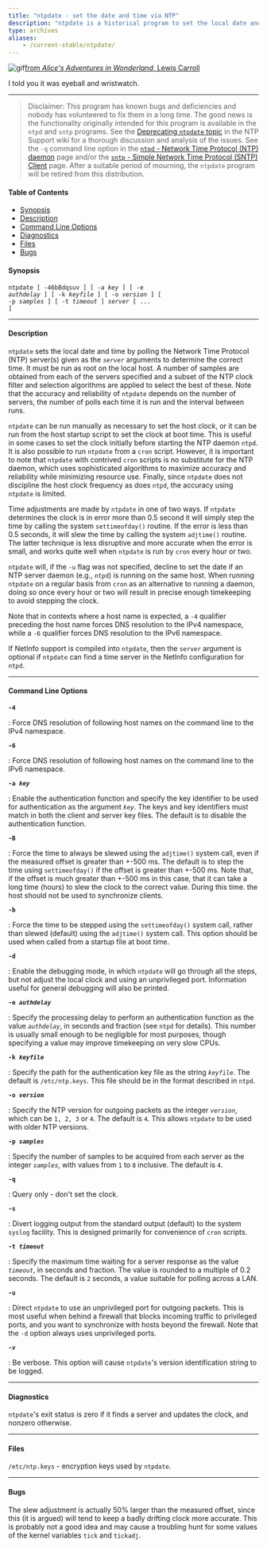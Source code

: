 ```yaml
---
title: "ntpdate - set the date and time via NTP"
description: "ntpdate is a historical program to set the local date and time by polling NTP servers. It has been replaced by the ntpd -q option."
type: archives
aliases:
    - /current-stable/ntpdate/
---
```


![gif](/documentation/pic/rabbit.gif)[from _Alice's Adventures in Wonderland_, Lewis Carroll](/reflib/pictures/)

I told you it was eyeball and wristwatch.

* * *

> Disclaimer: This program has known bugs and deficiencies and nobody has volunteered to fix them in a long time. The good news is the functionality originally intended for this program is available in the <code>ntpd</code> and <code>sntp</code> programs. See the [Deprecating <code>ntpdate</code> topic](https://support.ntp.org/bin/view/Dev/DeprecatingNtpdate) in the NTP Support wiki for a thorough discussion and analysis of the issues. See the <code>-q</code> command line option in the [<code>ntpd</code> - Network Time Protocol (NTP) daemon](/documentation/4.2.8-series/ntpd/) page and/or the [<code>sntp</code> - Simple Network Time Protocol (SNTP) Client](/documentation/4.2.8-series/sntp/) page. After a suitable period of mourning, the <code>ntpdate</code> program will be retired from this distribution.

#### Table of Contents

* [Synopsis](/documentation/4.2.8-series/ntpdate/#synopsis)
* [Description](/documentation/4.2.8-series/ntpdate/#description)
* [Command Line Options](/documentation/4.2.8-series/ntpdate/#command-line-options)
* [Diagnostics](/documentation/4.2.8-series/ntpdate/#diagnostics)
* [Files](/documentation/4.2.8-series/ntpdate/#files)
* [Bugs](/documentation/4.2.8-series/ntpdate/#bugs)

#### Synopsis

<code>ntpdate [ -46bBdqsuv ] [ -a _key_ ] [ -e _authdelay_ ] [ -k _keyfile_ ] [ -o _version_ ] [ -p _samples_ ] [ -t _timeout_ ] _server_ [ ... ]</code>

* * *

#### Description

<code>ntpdate</code> sets the local date and time by polling the Network Time Protocol (NTP) server(s) given as the <code>_server_</code> arguments to determine the correct time. It must be run as root on the local host. A number of samples are obtained from each of the servers specified and a subset of the NTP clock filter and selection algorithms are applied to select the best of these. Note that the accuracy and reliability of <code>ntpdate</code> depends on the number of servers, the number of polls each time it is run and the interval between runs.

<code>ntpdate</code> can be run manually as necessary to set the host clock, or it can be run from the host startup script to set the clock at boot time. This is useful in some cases to set the clock initially before starting the NTP daemon <code>ntpd</code>. It is also possible to run <code>ntpdate</code> from a <code>cron</code> script. However, it is important to note that <code>ntpdate</code> with contrived <code>cron</code> scripts is no substitute for the NTP daemon, which uses sophisticated algorithms to maximize accuracy and reliability while minimizing resource use. Finally, since <code>ntpdate</code> does not discipline the host clock frequency as does <code>ntpd</code>, the accuracy using <code>ntpdate</code> is limited.

Time adjustments are made by <code>ntpdate</code> in one of two ways. If <code>ntpdate</code> determines the clock is in error more than 0.5 second it will simply step the time by calling the system <code>settimeofday()</code> routine. If the error is less than 0.5 seconds, it will slew the time by calling the system <code>adjtime()</code> routine. The latter technique is less disruptive and more accurate when the error is small, and works quite well when <code>ntpdate</code> is run by <code>cron</code> every hour or two.

<code>ntpdate</code> will, if the <code>-u</code> flag was not specified, decline to set the date if an NTP server daemon (e.g., <code>ntpd</code>) is running on the same host. When running <code>ntpdate</code> on a regular basis from <code>cron</code> as an alternative to running a daemon, doing so once every hour or two will result in precise enough timekeeping to avoid stepping the clock.

Note that in contexts where a host name is expected, a <code>-4</code> qualifier preceding the host name forces DNS resolution to the IPv4 namespace, while a <code>-6</code> qualifier forces DNS resolution to the IPv6 namespace.

If NetInfo support is compiled into <code>ntpdate</code>, then the <code>server</code> argument is optional if <code>ntpdate</code> can find a time server in the NetInfo configuration for <code>ntpd</code>.

* * *

#### Command Line Options

<code>**-4**</code>

: Force DNS resolution of following host names on the command line to the IPv4 namespace.

<code>**-6**</code>

: Force DNS resolution of following host names on the command line to the IPv6 namespace.

<code>**-a _key_**</code>

: Enable the authentication function and specify the key identifier to be used for authentication as the argument <code>_key_</code>. The keys and key identifiers must match in both the client and server key files. The default is to disable the authentication function.

<code>**-B**</code>

: Force the time to always be slewed using the <code>adjtime()</code> system call, even if the measured offset is greater than +-500 ms. The default is to step the time using <code>settimeofday()</code> if the offset is greater than +-500 ms. Note that, if the offset is much greater than +-500 ms in this case, that it can take a long time (hours) to slew the clock to the correct value. During this time. the host should not be used to synchronize clients.

<code>**-b**</code>

: Force the time to be stepped using the <code>settimeofday()</code> system call, rather than slewed (default) using the <code>adjtime()</code> system call. This option should be used when called from a startup file at boot time.

<code>**-d**</code>

: Enable the debugging mode, in which <code>ntpdate</code> will go through all the steps, but not adjust the local clock and using an unprivileged port. Information useful for general debugging will also be printed.

<code>**-e _authdelay_**</code>

: Specify the processing delay to perform an authentication function as the value <code>_authdelay_</code>, in seconds and fraction (see <code>ntpd</code> for details). This number is usually small enough to be negligible for most purposes, though specifying a value may improve timekeeping on very slow CPUs.

<code>**-k _keyfile_**</code>

: Specify the path for the authentication key file as the string <code>_keyfile_</code>. The default is <code>/etc/ntp.keys</code>. This file should be in the format described in <code>ntpd</code>.

<code>**-o _version_**</code>

: Specify the NTP version for outgoing packets as the integer <code>_version_</code>, which can be <code>1, 2, 3</code> or <code>4</code>. The default is <code>4</code>. This allows <code>ntpdate</code> to be used with older NTP versions.

<code>**-p _samples_**</code>

: Specify the number of samples to be acquired from each server as the integer <code>_samples_</code>, with values from <code>1</code> to <code>8</code> inclusive. The default is <code>4</code>.

<code>**-q**</code>

: Query only - don't set the clock.

<code>**-s**</code>

: Divert logging output from the standard output (default) to the system <code>syslog</code> facility. This is designed primarily for convenience of <code>cron</code> scripts.

<code>**-t _timeout_**</code>

: Specify the maximum time waiting for a server response as the value <code>_timeout_</code>, in seconds and fraction. The value is rounded to a multiple of 0.2 seconds. The default is <code>2</code> seconds, a value suitable for polling across a LAN.

<code>**-u**</code>

: Direct <code>ntpdate</code> to use an unprivileged port for outgoing packets. This is most useful when behind a firewall that blocks incoming traffic to privileged ports, and you want to synchronize with hosts beyond the firewall. Note that the <code>-d</code> option always uses unprivileged ports.

<code>**-_v_**</code>

: Be verbose. This option will cause <code>ntpdate</code>'s version identification string to be logged.

* * *

#### Diagnostics

<code>ntpdate</code>'s exit status is zero if it finds a server and updates the clock, and nonzero otherwise.

* * *

#### Files

<code>/etc/ntp.keys</code> - encryption keys used by <code>ntpdate</code>.

* * *

#### Bugs

The slew adjustment is actually 50% larger than the measured offset, since this (it is argued) will tend to keep a badly drifting clock more accurate. This is probably not a good idea and may cause a troubling hunt for some values of the kernel variables <code>tick</code> and <code>tickadj</code>.